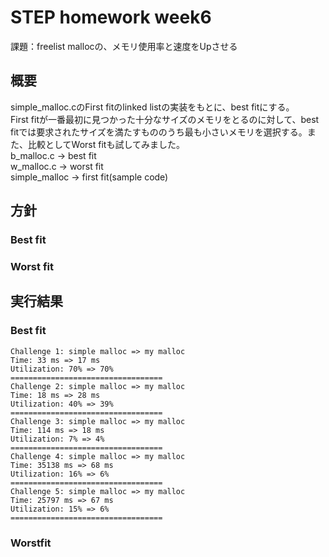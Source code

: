 # STEP homework week6  
課題：freelist mallocの、メモリ使用率と速度をUpさせる
    
## 概要
simple_malloc.cのFirst fitのlinked listの実装をもとに、best fitにする。  
First fitが一番最初に見つかった十分なサイズのメモリをとるのに対して、best fitでは要求されたサイズを満たすもののうち最も小さいメモリを選択する。また、比較としてWorst fitも試してみました。  
b_malloc.c -> best fit  
w_malloc.c -> worst fit  
simple_malloc -> first fit(sample code)  

## 方針  
### Best fit



### Worst fit




## 実行結果
### Best fit
```
Challenge 1: simple malloc => my malloc
Time: 33 ms => 17 ms
Utilization: 70% => 70%
==================================
Challenge 2: simple malloc => my malloc
Time: 18 ms => 28 ms
Utilization: 40% => 39%
==================================
Challenge 3: simple malloc => my malloc
Time: 114 ms => 18 ms
Utilization: 7% => 4%
==================================
Challenge 4: simple malloc => my malloc
Time: 35138 ms => 68 ms
Utilization: 16% => 6%
==================================
Challenge 5: simple malloc => my malloc
Time: 25797 ms => 67 ms
Utilization: 15% => 6%
==================================
```
### Worstfit  

